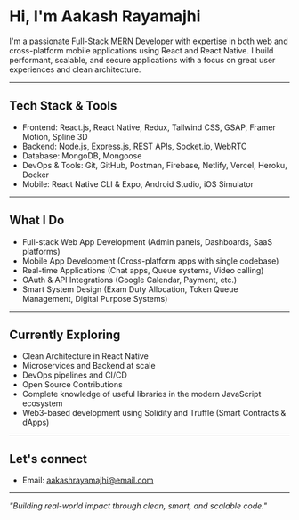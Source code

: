# Hi, I'm Aakash Rayamajhi

I'm a passionate Full-Stack MERN Developer with expertise in both web and cross-platform mobile applications using React and React Native. I build performant, scalable, and secure applications with a focus on great user experiences and clean architecture.

---

## Tech Stack & Tools

- Frontend: React.js, React Native, Redux, Tailwind CSS, GSAP, Framer Motion, Spline 3D  
- Backend: Node.js, Express.js, REST APIs, Socket.io, WebRTC  
- Database: MongoDB, Mongoose  
- DevOps & Tools: Git, GitHub, Postman, Firebase, Netlify, Vercel, Heroku, Docker  
- Mobile: React Native CLI & Expo, Android Studio, iOS Simulator

---

## What I Do

- Full-stack Web App Development (Admin panels, Dashboards, SaaS platforms)  
- Mobile App Development (Cross-platform apps with single codebase)  
- Real-time Applications (Chat apps, Queue systems, Video calling)  
- OAuth & API Integrations (Google Calendar, Payment, etc.)  
- Smart System Design (Exam Duty Allocation, Token Queue Management, Digital Purpose Systems)

---

## Currently Exploring

- Clean Architecture in React Native  
- Microservices and Backend at scale  
- DevOps pipelines and CI/CD  
- Open Source Contributions  
- Complete knowledge of useful libraries in the modern JavaScript ecosystem  
- Web3-based development using Solidity and Truffle (Smart Contracts & dApps)

---

## Let's connect


 
- Email: aakashrayamajhi@email.com

---

*"Building real-world impact through clean, smart, and scalable code."*
